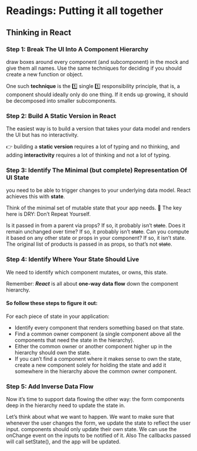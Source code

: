 # Readings: Putting it all together
## Thinking in React
### Step 1: Break The UI Into A Component Hierarchy
draw boxes around every component (and subcomponent) in the mock and give them all names. 
 Use the same techniques for deciding if you should create a new function or object. 

One such **technique** is the 1️⃣ single 1️⃣ responsibility principle, that is, a component should ideally only do one thing. If it ends up growing, it should be decomposed into smaller subcomponents.


### Step 2: Build A Static Version in React
The easiest way is to build a version that takes your data model and renders the UI but has no interactivity.

👉
building a **static version** requires a lot of typing and no thinking, and adding **interactivity** requires a lot of thinking and not a lot of typing.


### Step 3: Identify The Minimal (but complete) Representation Of UI State

you need to be able to trigger changes to your underlying data model. React achieves this with **state**.

Think of the minimal set of mutable state that your app needs. 🔑 The key here is DRY: Don’t Repeat Yourself.


Is it passed in from a parent via props? If so, it probably isn’t ~~state~~.
Does it remain unchanged over time? If so, it probably isn’t ~~state~~.
Can you compute it based on any other state or props in your component? If so, it isn’t state.
The original list of products is passed in as props, so that’s not ~~state~~.

### Step 4: Identify Where Your State Should Live
We need to identify which component mutates, or owns, this state.


Remember: ***React*** is all about **one-way data flow** down the component hierarchy. 

#### So follow these steps to figure it out:

For each piece of state in your application:

* Identify every component that renders something based on that state.
* Find a common owner component (a single component above all the components that need the state in the hierarchy).
* Either the common owner or another component higher up in the hierarchy should own the state.
* If you can’t find a component where it makes sense to own the state, create a new component solely for holding the state and add it somewhere in the hierarchy above the common owner component.

### Step 5: Add Inverse Data Flow
Now it’s time to support data flowing the other way: the form components deep in the hierarchy need to update the state in.


Let’s think about what we want to happen. We want to make sure that whenever the user changes the form, we update the state to reflect the user input. 
components should only update their own state.  We can use the onChange event on the inputs to be notified of it. Also The callbacks passed will call setState(), and the app will be updated.


